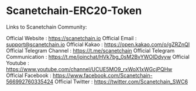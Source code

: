 # Scanetchain-ERC20-Token

Links to Scanetchain Community:

Official Website : https://scanetchain.io 
Official Email : support@scanetchain.io 
Official Kakao : https://open.kakao.com/o/gZRZnQI 
Official Telegram Channel :  https://t.me/scanetchain 
Official Telegram Communication : https://t.me/joinchat/HVk7bg_0sM2BvYWOIDdvyw 
Official Youtube : https://www.youtube.com/channel/UCUE5MO9_rxWoX1xWGcjPQHw 
Official Facebook : https://www.facebook.com/Scanetchain-566992760335424 
Official Twitter : https://twitter.com/Scanetchain_SWC6
